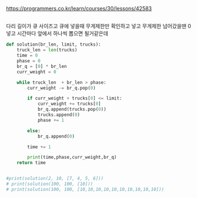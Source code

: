 https://programmers.co.kr/learn/courses/30/lessons/42583



## #





다리 길이가 큐 사이즈고 큐에 넣을때 무게제한만 확인하고 넣고 무게제한 넘어갔을땐 0 넣고 시간마다 앞에서 하나씩 뽑으면 될거같은데



```python
def solution(br_len, limit, trucks):
    truck_len = len(trucks)
    time = 0
    phase = 0
    br_q = [0] * br_len
    curr_weight = 0

    while truck_len  + br_len > phase:
        curr_weight -= br_q.pop(0)

        if curr_weight + trucks[0] <= limit:
            curr_weight += trucks[0]
            br_q.append(trucks.pop(0))
            trucks.append(0)
            phase += 1

        else:
            br_q.append(0)

        time += 1

        print(time,phase,curr_weight,br_q)
    return time


#print(solution(2, 10, [7, 4, 5, 6]))
# print(solution(100, 100, [10]))
# print(solution(100, 100, [10,10,10,10,10,10,10,10,10,10]))
```